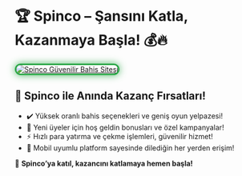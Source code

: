 <h1>🏆 Spinco – Şansını Katla, Kazanmaya Başla! 💰🔥</h1>

<a href="https://cutt.ly/SpincoLink" title="Spinco Slot ve Casino">
  <img src="https://i.ibb.co/BtMhhf6/g-venligiris.jpg" alt="Spinco Güvenilir Bahis Sitesi" style="max-width: 100%; border: 3px solid #28a745; border-radius: 15px; box-shadow: 0px 0px 15px rgba(40, 167, 69, 0.8);">
</a>

<h2>🚀 Spinco ile Anında Kazanç Fırsatları!</h2>
<ul>
  <li>✔️ Yüksek oranlı bahis seçenekleri ve geniş oyun yelpazesi!</li>
  <li>🎁 Yeni üyeler için hoş geldin bonusları ve özel kampanyalar!</li>
  <li>⚡️ Hızlı para yatırma ve çekme işlemleri, güvenilir hizmet!</li>
  <li>📱 Mobil uyumlu platform sayesinde dilediğin her yerden erişim!</li>
</ul>

<p>💎 <strong>Spinco’ya katıl, kazancını katlamaya hemen başla!</strong></p>

<meta name="description" content="Spinco ile güvenilir ve kazançlı bahis deneyimi yaşa! Yüksek oranlar, özel bonuslar ve hızlı ödemelerle şimdi oyna!">
